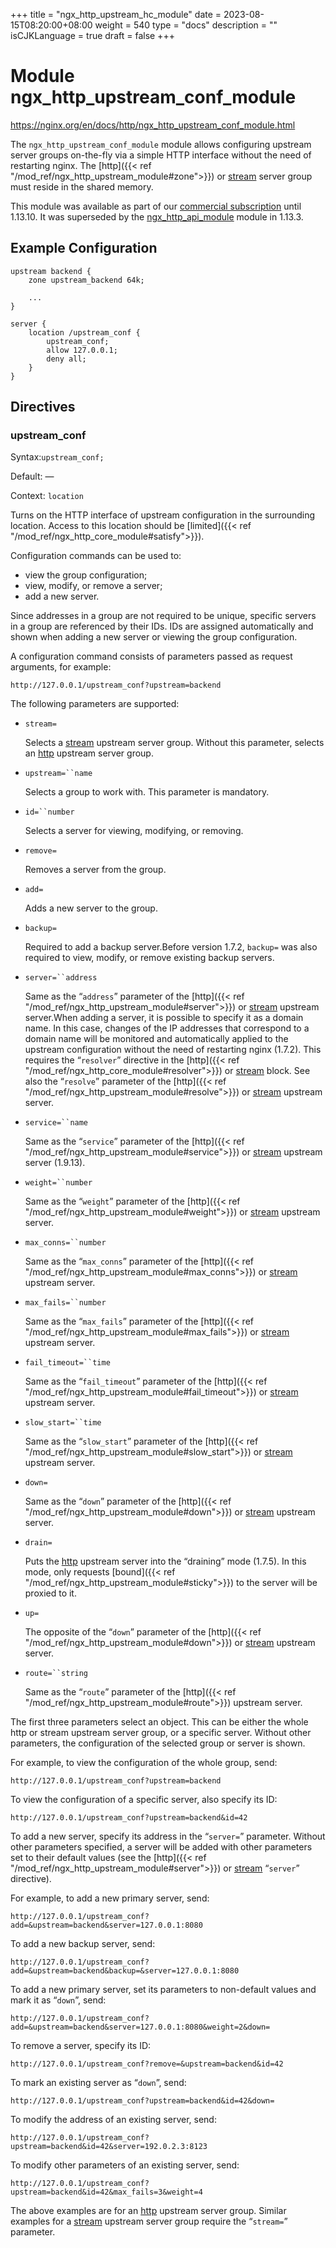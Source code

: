 +++
title = "ngx_http_upstream_hc_module"
date = 2023-08-15T08:20:00+08:00
weight = 540
type = "docs"
description = ""
isCJKLanguage = true
draft = false
+++

# Module ngx_http_upstream_conf_module

https://nginx.org/en/docs/http/ngx_http_upstream_conf_module.html



The `ngx_http_upstream_conf_module` module allows configuring upstream server groups on-the-fly via a simple HTTP interface without the need of restarting nginx. The [http]({{< ref "/mod_ref/ngx_http_upstream_module#zone">}}) or [stream](https://nginx.org/en/docs/stream/ngx_stream_upstream_module.html#zone) server group must reside in the shared memory.

This module was available as part of our [commercial subscription](http://nginx.com/products/) until 1.13.10. It was superseded by the [ngx_http_api_module](../ngx_http_api_module) module in 1.13.3.





## Example Configuration



```
upstream backend {
    zone upstream_backend 64k;

    ...
}

server {
    location /upstream_conf {
        upstream_conf;
        allow 127.0.0.1;
        deny all;
    }
}
```





## Directives



### upstream_conf

  Syntax:`upstream_conf;`

  Default: —

  Context: `location`


Turns on the HTTP interface of upstream configuration in the surrounding location. Access to this location should be [limited]({{< ref "/mod_ref/ngx_http_core_module#satisfy">}}).

Configuration commands can be used to:

- view the group configuration;
- view, modify, or remove a server;
- add a new server.



Since addresses in a group are not required to be unique, specific servers in a group are referenced by their IDs. IDs are assigned automatically and shown when adding a new server or viewing the group configuration.



A configuration command consists of parameters passed as request arguments, for example:

```
http://127.0.0.1/upstream_conf?upstream=backend
```



The following parameters are supported:

- `stream=`

  Selects a [stream](https://nginx.org/en/docs/stream/ngx_stream_upstream_module.html) upstream server group. Without this parameter, selects an [http](https://nginx.org/en/docs/http/ngx_http_upstream_module.html) upstream server group.

- `upstream=``name`

  Selects a group to work with. This parameter is mandatory.

- `id=``number`

  Selects a server for viewing, modifying, or removing.

- `remove=`

  Removes a server from the group.

- `add=`

  Adds a new server to the group.

- `backup=`

  Required to add a backup server.Before version 1.7.2, `backup=` was also required to view, modify, or remove existing backup servers.

- `server=``address`

  Same as the “`address`” parameter of the [http]({{< ref "/mod_ref/ngx_http_upstream_module#server">}}) or [stream](https://nginx.org/en/docs/stream/ngx_stream_upstream_module.html#server) upstream server.When adding a server, it is possible to specify it as a domain name. In this case, changes of the IP addresses that correspond to a domain name will be monitored and automatically applied to the upstream configuration without the need of restarting nginx (1.7.2). This requires the “`resolver`” directive in the [http]({{< ref "/mod_ref/ngx_http_core_module#resolver">}}) or [stream](https://nginx.org/en/docs/stream/ngx_stream_core_module.html#resolver) block. See also the “`resolve`” parameter of the [http]({{< ref "/mod_ref/ngx_http_upstream_module#resolve">}}) or [stream](https://nginx.org/en/docs/stream/ngx_stream_upstream_module.html#resolve) upstream server.

- `service=``name`

  Same as the “`service`” parameter of the [http]({{< ref "/mod_ref/ngx_http_upstream_module#service">}}) or [stream](https://nginx.org/en/docs/stream/ngx_stream_upstream_module.html#service) upstream server (1.9.13).

- `weight=``number`

  Same as the “`weight`” parameter of the [http]({{< ref "/mod_ref/ngx_http_upstream_module#weight">}}) or [stream](https://nginx.org/en/docs/stream/ngx_stream_upstream_module.html#weight) upstream server.

- `max_conns=``number`

  Same as the “`max_conns`” parameter of the [http]({{< ref "/mod_ref/ngx_http_upstream_module#max_conns">}}) or [stream](https://nginx.org/en/docs/stream/ngx_stream_upstream_module.html#max_conns) upstream server.

- `max_fails=``number`

  Same as the “`max_fails`” parameter of the [http]({{< ref "/mod_ref/ngx_http_upstream_module#max_fails">}}) or [stream](https://nginx.org/en/docs/stream/ngx_stream_upstream_module.html#max_fails) upstream server.

- `fail_timeout=``time`

  Same as the “`fail_timeout`” parameter of the [http]({{< ref "/mod_ref/ngx_http_upstream_module#fail_timeout">}}) or [stream](https://nginx.org/en/docs/stream/ngx_stream_upstream_module.html#fail_timeout) upstream server.

- `slow_start=``time`

  Same as the “`slow_start`” parameter of the [http]({{< ref "/mod_ref/ngx_http_upstream_module#slow_start">}}) or [stream](https://nginx.org/en/docs/stream/ngx_stream_upstream_module.html#slow_start) upstream server.

- `down=`

  Same as the “`down`” parameter of the [http]({{< ref "/mod_ref/ngx_http_upstream_module#down">}}) or [stream](https://nginx.org/en/docs/stream/ngx_stream_upstream_module.html#down) upstream server.

- `drain=`

  Puts the [http](https://nginx.org/en/docs/http/ngx_http_upstream_module.html) upstream server into the “draining” mode (1.7.5). In this mode, only requests [bound]({{< ref "/mod_ref/ngx_http_upstream_module#sticky">}}) to the server will be proxied to it.

- `up=`

  The opposite of the “`down`” parameter of the [http]({{< ref "/mod_ref/ngx_http_upstream_module#down">}}) or [stream](https://nginx.org/en/docs/stream/ngx_stream_upstream_module.html#down) upstream server.

- `route=``string`

  Same as the “`route`” parameter of the [http]({{< ref "/mod_ref/ngx_http_upstream_module#route">}}) upstream server.

The first three parameters select an object. This can be either the whole http or stream upstream server group, or a specific server. Without other parameters, the configuration of the selected group or server is shown.

For example, to view the configuration of the whole group, send:

```
http://127.0.0.1/upstream_conf?upstream=backend
```

To view the configuration of a specific server, also specify its ID:

```
http://127.0.0.1/upstream_conf?upstream=backend&id=42
```



To add a new server, specify its address in the “`server=`” parameter. Without other parameters specified, a server will be added with other parameters set to their default values (see the [http]({{< ref "/mod_ref/ngx_http_upstream_module#server">}}) or [stream](https://nginx.org/en/docs/stream/ngx_stream_upstream_module.html#server) “`server`” directive).

For example, to add a new primary server, send:

```
http://127.0.0.1/upstream_conf?add=&upstream=backend&server=127.0.0.1:8080
```

To add a new backup server, send:

```
http://127.0.0.1/upstream_conf?add=&upstream=backend&backup=&server=127.0.0.1:8080
```

To add a new primary server, set its parameters to non-default values and mark it as “`down`”, send:

```
http://127.0.0.1/upstream_conf?add=&upstream=backend&server=127.0.0.1:8080&weight=2&down=
```

To remove a server, specify its ID:

```
http://127.0.0.1/upstream_conf?remove=&upstream=backend&id=42
```

To mark an existing server as “`down`”, send:

```
http://127.0.0.1/upstream_conf?upstream=backend&id=42&down=
```

To modify the address of an existing server, send:

```
http://127.0.0.1/upstream_conf?upstream=backend&id=42&server=192.0.2.3:8123
```

To modify other parameters of an existing server, send:

```
http://127.0.0.1/upstream_conf?upstream=backend&id=42&max_fails=3&weight=4
```

The above examples are for an [http](https://nginx.org/en/docs/http/ngx_http_upstream_module.html) upstream server group. Similar examples for a [stream](https://nginx.org/en/docs/stream/ngx_stream_upstream_module.html) upstream server group require the “`stream=`” parameter.
